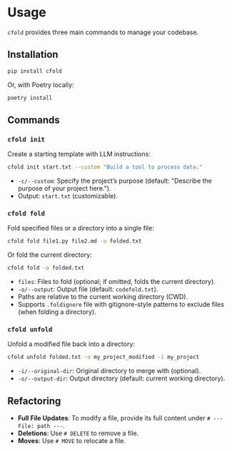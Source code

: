 # Usage

`cfold` provides three main commands to manage your codebase.

## Installation

```bash
pip install cfold
```

Or, with Poetry locally:

```bash
poetry install
```

## Commands

### `cfold init`

Create a starting template with LLM instructions:

```bash
cfold init start.txt --custom "Build a tool to process data."
```

- `-c/--custom`: Specify the project’s purpose (default: "Describe the purpose of your project here.").
- Output: `start.txt` (customizable).

### `cfold fold`

Fold specified files or a directory into a single file:

```bash
cfold fold file1.py file2.md -o folded.txt
```

Or fold the current directory:

```bash
cfold fold -o folded.txt
```

- `files`: Files to fold (optional; if omitted, folds the current directory).
- `-o/--output`: Output file (default: `codefold.txt`).
- Paths are relative to the current working directory (CWD).
- Supports `.foldignore` file with gitignore-style patterns to exclude files (when folding a directory).

### `cfold unfold`

Unfold a modified file back into a directory:

```bash
cfold unfold folded.txt -o my_project_modified -i my_project
```

- `-i/--original-dir`: Original directory to merge with (optional).
- `-o/--output-dir`: Output directory (default: current working directory).

## Refactoring

- **Full File Updates**: To modify a file, provide its full content under `# --- File: path ---`.
- **Deletions**: Use `# DELETE` to remove a file.
- **Moves**: Use `# MOVE` to relocate a file.
